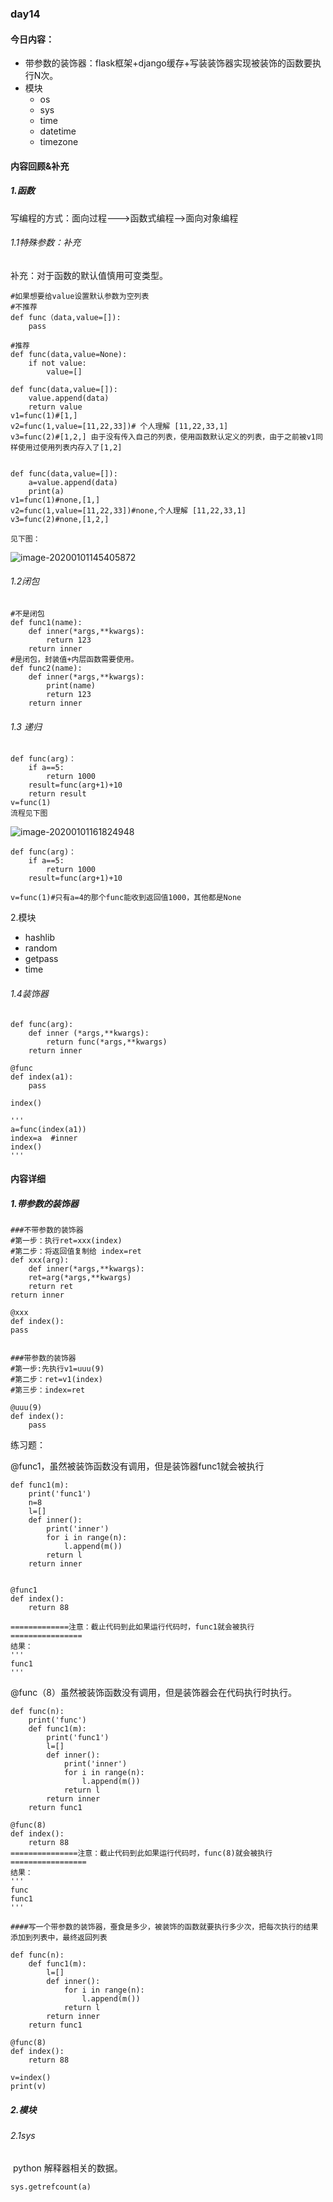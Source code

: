 ### day14

#### 今日内容：

- 带参数的装饰器：flask框架+django缓存+写装装饰器实现被装饰的函数要执行N次。
- 模块
  - os
  - sys
  - time
  - datetime
  - timezone

#### 内容回顾&补充

##### 1.函数

写编程的方式：面向过程--->函数式编程-->面向对象编程

###### 1.1特殊参数：补充

补充：对于函数的默认值慎用可变类型。

```
#如果想要给value设置默认参数为空列表
#不推荐
def func（data,value=[]):
	pass
	
#推荐
def func(data,value=None):
	if not value:
		value=[]

```

```
def func(data,value=[]):
	value.append(data)
	return value
v1=func(1)#[1,]
v2=func(1,value=[11,22,33])# 个人理解 [11,22,33,1] 
v3=func(2)#[1,2,] 由于没有传入自己的列表，使用函数默认定义的列表，由于之前被v1同样使用过使用列表内存入了[1,2]


def func(data,value=[]):
	a=value.append(data)
	print(a)
v1=func(1)#none,[1,]
v2=func(1,value=[11,22,33])#none,个人理解 [11,22,33,1]
v3=func(2)#none,[1,2,] 

见下图：
```

![image-20200101145405872](C:\Users\davidlu\AppData\Roaming\Typora\typora-user-images\image-20200101145405872.png)



###### 1.2闭包

```
#不是闭包
def func1(name):
	def inner(*args,**kwargs):
		return 123
	return inner
#是闭包，封装值+内层函数需要使用。
def func2(name):
	def inner(*args,**kwargs):
		print(name)
		return 123
	return inner
```

###### 1.3 递归

```
def func(arg)：
	if a==5:
		return 1000
	result=func(arg+1)+10
	return result
v=func(1)
流程见下图
```

![image-20200101161824948](C:\Users\davidlu\AppData\Roaming\Typora\typora-user-images\image-20200101161824948.png)

```
def func(arg)：
	if a==5:
		return 1000
	result=func(arg+1)+10
	
v=func(1)#只有a=4的那个func能收到返回值1000，其他都是None
```

2.模块

- hashlib
- random
- getpass
- time





###### 1.4装饰器

```
def func(arg):
	def inner (*args,**kwargs):
		return func(*args,**kwargs)
	return inner 
	
@func
def index(a1):
	pass
	
index()

'''
a=func(index(a1))
index=a  #inner
index()
'''
```

#### 内容详细 

##### 1.带参数的装饰器

```
###不带参数的装饰器
#第一步：执行ret=xxx(index)
#第二步：将返回值复制给 index=ret
def xxx(arg):
	def inner(*args,**kwargs):
	ret=arg(*args,**kwargs)
	return ret
return inner

@xxx
def index():
pass


###带参数的装饰器
#第一步:先执行v1=uuu(9)
#第二步：ret=v1(index)
#第三步：index=ret

@uuu(9)
def index():
	pass

```

练习题：

@func1，虽然被装饰函数没有调用，但是装饰器func1就会被执行

```
def func1(m):
    print('func1')
    n=8
    l=[]
    def inner():
        print('inner')
        for i in range(n):
            l.append(m())
        return l
    return inner


@func1
def index():
    return 88
    
=============注意：截止代码到此如果运行代码时，func1就会被执行================
结果：
'''
func1
'''
```

@func（8）虽然被装饰函数没有调用，但是装饰器会在代码执行时执行。

```
def func(n):
    print('func')
    def func1(m):
        print('func1')
        l=[]
        def inner():
            print('inner')
            for i in range(n):
                l.append(m())
            return l
        return inner
    return func1

@func(8)
def index():
    return 88
===============注意：截止代码到此如果运行代码时，func(8)就会被执行=================
结果：
'''
func
func1
'''
```



```
####写一个带参数的装饰器，蚕食是多少，被装饰的函数就要执行多少次，把每次执行的结果添加到列表中，最终返回列表

def func(n):
    def func1(m):
        l=[]
        def inner():
            for i in range(n):
                l.append(m())
            return l
        return inner
    return func1

@func(8)
def index():
    return 88

v=index()
print(v)
```

##### 2.模块

###### 2.1sys

​	python 解释器相关的数据。

```
sys.getrefcount(a)
```